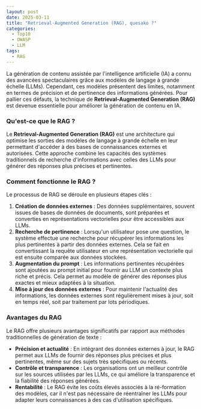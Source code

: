```yaml
---
layout: post
date: 2025-03-11
title: "Retrieval-Augmented Generation (RAG), quesako ?"
categories:
  - Top10
  - OWASP
  - LLM
tags:
  - RAG
---
```



La génération de contenu assistée par l'intelligence artificielle (IA) a connu des avancées spectaculaires grâce aux
modèles de langage à grande échelle (LLMs). Cependant, ces modèles présentent des limites, notamment en termes de
précision et de pertinence des informations générées. Pour pallier ces défauts, la technique de **Retrieval-Augmented
Generation (RAG)** est devenue essentielle pour améliorer la génération de contenu en IA.

### Qu'est-ce que le RAG ?

Le **Retrieval-Augmented Generation (RAG)** est une architecture qui optimise les sorties des modèles de langage à
grande échelle en leur permettant d'accéder à des bases de connaissances externes et autorisées. Cette approche combine
les capacités des systèmes traditionnels de recherche d'informations avec celles des LLMs pour générer des réponses plus
précises et pertinentes.

### Comment fonctionne le RAG ?

Le processus de RAG se déroule en plusieurs étapes clés :

1. **Création de données externes** : Des données supplémentaires, souvent issues de bases de données de
   documents, sont préparées et converties en représentations vectorielles pour être accessibles aux LLMs.
2. **Recherche de pertinence** : Lorsqu'un utilisateur pose une question, le système effectue une recherche pour
   récupérer les informations les plus pertinentes à partir des données externes. Cela se fait en convertissant la
   requête utilisateur en une représentation vectorielle qui est ensuite comparée aux données stockées.
3. **Augmentation du prompt** : Les informations pertinentes récupérées sont ajoutées au prompt initial pour fournir au
   LLM un contexte plus riche et précis. Cela permet au modèle de générer des réponses plus exactes et mieux adaptées à
   la situation.
4. **Mise à jour des données externes** : Pour maintenir l'actualité des informations, les données externes sont
   régulièrement mises à jour, soit en temps réel, soit par traitement par lots périodiques.

### Avantages du RAG

Le RAG offre plusieurs avantages significatifs par rapport aux méthodes traditionnelles de génération de texte :

- **Précision et actualité** : En intégrant des données externes à jour, le RAG permet aux LLMs de fournir des réponses
  plus précises et plus pertinentes, même sur des sujets très spécifiques ou récents.
- **Contrôle et transparence** : Les organisations ont un meilleur contrôle sur les sources utilisées par les LLMs, ce
  qui améliore la transparence et la fiabilité des réponses générées.
- **Rentabilité** : Le RAG évite les coûts élevés associés à la ré-formation des modèles, car il n'est pas nécessaire de
  réentraîner les LLMs pour adapter leurs connaissances à des cas d'utilisation spécifiques.

